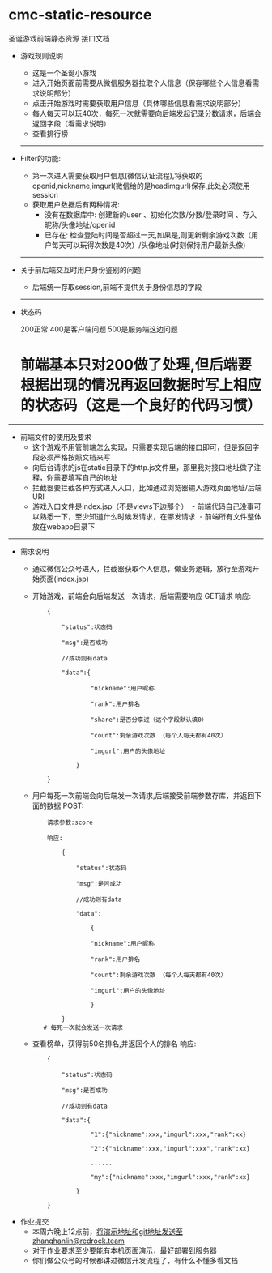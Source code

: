 # cmc-static-resource
圣诞游戏前端静态资源
接口文档

- 游戏规则说明
  - 这是一个圣诞小游戏
  - 进入开始页面前需要从微信服务器拉取个人信息（保存哪些个人信息看需求说明部分）
  - 点击开始游戏时需要获取用户信息（具体哪些信息看需求说明部分）
  - 每人每天可以玩40次，每死一次就需要向后端发起记录分数请求，后端会返回字段（看需求说明）
  - 查看排行榜
  ---

- Filter的功能:
  - 第一次进入需要获取用户信息(微信认证流程),将获取的openid,nickname,imgurl(微信给的是headimgurl)保存,此处必须使用session
  - 获取用户数据后有两种情况:
    - 没有在数据库中: 创建新的user 、初始化次数/分数/登录时间 、存入昵称/头像地址/openid
    - 已存在: 检查登陆时间是否超过一天,如果是,则更新剩余游戏次数（用户每天可以玩得次数是40次）/头像地址(时刻保持用户最新头像)
  ---
- 关于前后端交互时用户身份鉴别的问题
  - 后端统一存取session,前端不提供关于身份信息的字段
  ---
- 状态码

    200正常 
    400是客户端问题 
    500是服务端这边问题
    # 前端基本只对200做了处理,但后端要根据出现的情况再返回数据时写上相应的状态码（这是一个良好的代码习惯）

---

- 前端文件的使用及要求
  - 这个游戏不用管前端怎么实现，只需要实现后端的接口即可，但是返回字段必须严格按照文档来写
  - 向后台请求的js在static目录下的http.js文件里，那里我对接口地址做了注释，你需要填写自己的地址
  - 拦截器要拦截各种方式进入入口，比如通过浏览器输入游戏页面地址/后端URI
  - 游戏入口文件是index.jsp（不是views下边那个）
  - 前端代码自己没事可以熟悉一下，至少知道什么时候发请求，在哪发请求
  - 前端所有文件整体放在webapp目录下

---

- 需求说明
  - 通过微信公众号进入，拦截器获取个人信息，做业务逻辑，放行至游戏开始页面(index.jsp)
  - 开始游戏，前端会向后端发送一次请求，后端需要响应
        GET请求
        响应:
        
        	{
        
        		"status":状态码
        
        		"msg":是否成功
        
        		//成功则有data
        
        		"data":{
        
        				"nickname":用户昵称
        
        				"rank":用户排名
        
        				"share":是否分享过（这个字段默认填0）
        
        				"count":剩余游戏次数 （每个人每天都有40次）
        
        				"imgurl":用户的头像地址
        
        			}
        
        	}
    
  - 用户每死一次前端会向后端发一次请求,后端接受前端参数存库，并返回下面的数据
        POST:
        
           	请求参数:score
        
           	响应:
        
           		{	
        
           			"status":状态码
        
           			"msg":是否成功
        
           			//成功则有data
        
           			"data":
        
           				{
        
           				"nickname":用户昵称
        
        				"rank":用户排名
        
        				"count":剩余游戏次数 （每个人每天都有40次）
        
        				"imgurl":用户的头像地址
        
           				}
        
           		}
           # 每死一次就会发送一次请求
  - 查看榜单，获得前50名排名,并返回个人的排名
         响应:
        
          	{
        
          		"status":状态码
        
          		"msg":是否成功
        
          		//成功则有data
        
          		"data":{
        
          				"1":{"nickname":xxx,"imgurl":xxx,"rank":xx}
        
          				"2":{"nickname":xxx,"imgurl":xxx","rank":xx}
        
          				......
        
          				"my":{"nickname":xxx,"imgurl":xxx,"rank":xx}
        
          			}			
        
          	}
    
- 作业提交
  - 本周六晚上12点前，将演示地址和git地址发送至zhanghanlin@redrock.team
  - 对于作业要求至少要能有本机页面演示，最好部署到服务器
  - 你们做公众号的时候都讲过微信开发流程了，有什么不懂多看文档
    
